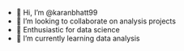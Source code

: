 - 👋 Hi, I’m @karanbhatt99
- 💞️ I’m looking to collaborate on analysis projects
- 👀 Enthusiastic for data science
- 🌱 I’m currently learning data analysis 

<!---
karanbhatt99/karanbhatt99 is a ✨ special ✨ repository because its `README.md` (this file) appears on your GitHub profile.
You can click the Preview link to take a look at your changes.
--->
